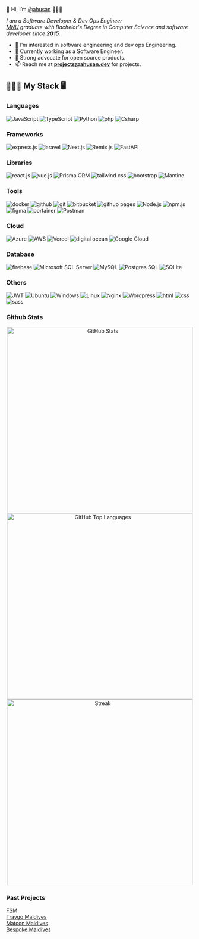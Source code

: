 👋 Hi, I’m [@ahusan](https://portfolio.ahusan.dev/ "CV") 🧑🏾‍💻

*I am a Software Developer & Dev Ops Engineer\
[MNU](https://www.mnu.edu.mv/ "College website") graduate with Bachelor's Degree in Computer Science
and software developer since __2015__.*

- 👀 I’m interested in software engineering and  dev ops Engineering.
- 🏢 Currently working as a Software Engineer. 
- 🐧 Strong advocate for open source products.
- 📫 Reach me at __<projects@ahusan.dev>__ for projects.

## 👨🏾‍💻 My Stack 🖥️

### Languages

![JavaScript](https://shields.io/badge/-javascript-111827?style=for-the-badge&logo=javascript)
![TypeScript](https://shields.io/badge/-typescript-111827?style=for-the-badge&logo=typescript)
![Python](https://img.shields.io/badge/python-111827?style=for-the-badge&logo=python&logoColor=ffdd54)
![php](https://shields.io/badge/-php-111827?style=for-the-badge&logo=php)
![Csharp](https://shields.io/badge/-Csharp-111827?style=for-the-badge&logo=c)

### Frameworks

![express.js](https://shields.io/badge/-express.js-111827?style=for-the-badge&logo=express)
![laravel](https://shields.io/badge/-laravel-111827?style=for-the-badge&logo=laravel)
![Next.js](https://shields.io/badge/-Next-111827?style=for-the-badge&logo=next.js)
![Remix.js](https://shields.io/badge/-RemixJS-111827?style=for-the-badge&logo=remix)
![FastAPI](https://shields.io/badge/-fastapi-111827?style=for-the-badge&logo=fastapi)


### Libraries
![react.js](https://shields.io/badge/-react-111827?style=for-the-badge&logo=react)
![vue.js](https://shields.io/badge/-vue-111827?style=for-the-badge&logo=vue.js)
![Prisma ORM](https://shields.io/badge/-Prisma%20ORM-111827?style=for-the-badge&logo=prisma)
![tailwind css](https://shields.io/badge/-tailwind%20css-111827?style=for-the-badge&logo=tailwind-css)
![bootstrap](https://shields.io/badge/-bootstrap-111827?style=for-the-badge&logo=bootstrap)
![Mantine](https://shields.io/badge/-mantineui-111827?style=for-the-badge&logo=mantine)

### Tools
![docker](https://shields.io/badge/-docker-111827?style=for-the-badge&logo=docker)
![github](https://shields.io/badge/-github-111827?style=for-the-badge&logo=github)
![git](https://shields.io/badge/-git-111827?style=for-the-badge&logo=git)
![bitbucket](https://shields.io/badge/-bitbucket-111827?style=for-the-badge&logo=bitbucket)
![github pages](https://shields.io/badge/-github%20pages-111827?style=for-the-badge&logo=github)
![Node.js](https://img.shields.io/badge/node.js-111827?style=for-the-badge&logo=node.js&logoColor=white)
![npm.js](https://shields.io/badge/-npm-111827?style=for-the-badge&logo=npm)
![figma](https://shields.io/badge/-figma-111827?style=for-the-badge&logo=figma)
![portainer](https://shields.io/badge/-portainer-111827?style=for-the-badge&logo=portainer)
![Postman](https://shields.io/badge/-postman-111827?style=for-the-badge&logo=postman)


### Cloud
![Azure](https://shields.io/badge/-Azure-111827?style=for-the-badge&logo=microsoftazure)
![AWS](https://shields.io/badge/-AWS-111827?style=for-the-badge&logo=amazon)
![Vercel](https://shields.io/badge/-Vercel-111827?style=for-the-badge&logo=vercel)
![digital ocean](https://shields.io/badge/-digital%20ocean-111827?style=for-the-badge&logo=digitalocean)
![Google Cloud](https://shields.io/badge/-Google%20Cloud-111827?style=for-the-badge&logo=google-cloud)

### Database
![firebase](https://shields.io/badge/-firebase-111827?style=for-the-badge&logo=firebase)
![Microsoft SQL Server](https://shields.io/badge/-Microsoft%20SQL%20Sever-111827?style=for-the-badge&logo=microsoft%20sql%20server)
![MySQL](https://shields.io/badge/-mysql-111827?style=for-the-badge&logo=mysql)
![Postgres SQL](https://shields.io/badge/-postgres-111827?style=for-the-badge&logo=postgresql)
![SQLite](https://shields.io/badge/-sqlite-111827?style=for-the-badge&logo=sqlite)

### Others
![JWT](https://shields.io/badge/-jwt-111827?style=for-the-badge&logo=json-web-tokens)
![Ubuntu](https://shields.io/badge/-ubuntu-111827?style=for-the-badge&logo=ubuntu)
![Windows](https://shields.io/badge/-windows-111827?style=for-the-badge&logo=windows)
![Linux](https://shields.io/badge/-linux-111827?style=for-the-badge&logo=linux)
![Nginx](https://shields.io/badge/-nginx-111827?style=for-the-badge&logo=nginx)
![Wordpress](https://shields.io/badge/-wordpress-111827?style=for-the-badge&logo=wordpress)
![html](https://shields.io/badge/-html-111827?style=for-the-badge&logo=html5)
![css](https://shields.io/badge/-css-111827?style=for-the-badge&logo=css3)
![sass](https://shields.io/badge/-sass-111827?style=for-the-badge&logo=sass)

### Github Stats

<p align="center">
  <img src="https://readme.ahusan.dev/api?username=ahusan&amp;show_icons=true&theme=aura&rank_icon=percentile&count_private=true&hide=issues" alt="GitHub Stats" width="500">
  <img src="https://readme.ahusan.dev/api/top-langs/?username=ahusan&layout=compact&theme=aura&langs_count=10" alt="GitHub Top Languages" width="500">
  <img src="https://streak-stats.demolab.com?user=ahusan&theme=aura&date_format=j%20M%5B%20Y%5D&mode=weekly&card_width=500" alt="Streak" width="500">
</p>


### Past Projects
[FSM](https://fsm.mv/)\
[Travgo Maldives](https://travgomaldives.com/)\
[Matcon Maldives](https://matcon.mv/)\
[Bespoke Maldives](https://bespoke-main.web.app/)
<!---
ahusan/ahusan is a ✨ special ✨ repository because its `README.md` (this file) appears on your GitHub profile.
You can click the Preview link to take a look at your changes.
--->
